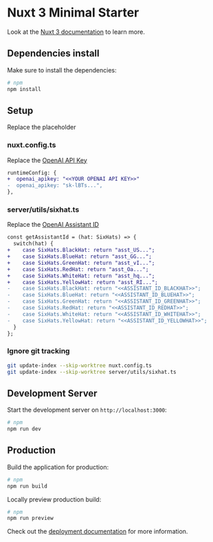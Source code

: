 # Nuxt 3 Minimal Starter

Look at the [Nuxt 3 documentation](https://nuxt.com/docs/getting-started/introduction) to learn more.

## Dependencies install

Make sure to install the dependencies:

```bash
# npm
npm install
```

## Setup

Replace the placeholder

### nuxt.config.ts

Replace the [OpenAI API Key](https://platform.openai.com/api-keys)

```Diff
runtimeConfig: {
+  openai_apikey: "<<YOUR OPENAI API KEY>>"
-  openai_apikey: "sk-lBTs...",
},
```

### server/utils/sixhat.ts

Replace the [OpenAI Assistant ID](https://platform.openai.com/assistants)

```Diff
const getAssistantId = (hat: SixHats) => {
  switch(hat) {
+    case SixHats.BlackHat: return "asst_US...";
+    case SixHats.BlueHat: return "asst_GG...";
+    case SixHats.GreenHat: return "asst_vI...";
+    case SixHats.RedHat: return "asst_Oa...";
+    case SixHats.WhiteHat: return "asst_hq...";
+    case SixHats.YellowHat: return "asst_RI...";
-    case SixHats.BlackHat: return "<<ASSISTANT_ID_BLACKHAT>>";
-    case SixHats.BlueHat: return "<<ASSISTANT_ID_BLUEHAT>>";
-    case SixHats.GreenHat: return "<<ASSISTANT_ID_GREENHAT>>";
-    case SixHats.RedHat: return "<<ASSISTANT_ID_REDHAT>>";
-    case SixHats.WhiteHat: return "<<ASSISTANT_ID_WHITEHAT>>";
-    case SixHats.YellowHat: return "<<ASSISTANT_ID_YELLOWHAT>>";
  }
};
```

### Ignore git tracking

```bash
git update-index --skip-worktree nuxt.config.ts
git update-index --skip-worktree server/utils/sixhat.ts
```

## Development Server

Start the development server on `http://localhost:3000`:

```bash
# npm
npm run dev
```

## Production

Build the application for production:

```bash
# npm
npm run build
```

Locally preview production build:

```bash
# npm
npm run preview
```

Check out the [deployment documentation](https://nuxt.com/docs/getting-started/deployment) for more information.
